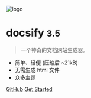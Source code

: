 <!-- _coverpage.md 封面 -->

![logo](_media/icon.svg)

# docsify <small>3.5</small>

> 一个神奇的文档网站生成器。

- 简单、轻便 (压缩后 ~21kB)
- 无需生成 html 文件
- 众多主题

[GitHub](https://github.com/docsifyjs/docsify/)
[Get Started](/readme)


<!-- 背景图片 -->

<!-- ![](_media/bg.png) -->

<!-- 背景色 -->

<!-- ![color](#f0f0f0) -->